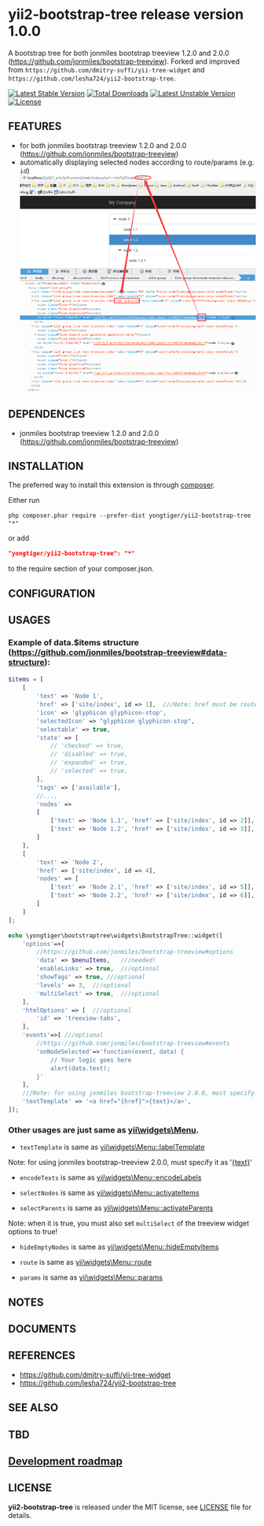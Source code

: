 # yii2-bootstrap-tree release version 1.0.0

A bootstrap tree for both jonmiles bootstrap treeview 1.2.0 and 2.0.0 (https://github.com/jonmiles/bootstrap-treeview).
Forked and improved from `https://github.com/dmitry-suffi/yii-tree-widget` and `https://github.com/lesha724/yii2-bootstrap-tree`.

[![Latest Stable Version](https://poser.pugx.org/yongtiger/yii2-bootstrap-tree/v/stable)](https://packagist.org/packages/yongtiger/yii2-bootstrap-tree)
[![Total Downloads](https://poser.pugx.org/yongtiger/yii2-bootstrap-tree/downloads)](https://packagist.org/packages/yongtiger/yii2-bootstrap-tree) 
[![Latest Unstable Version](https://poser.pugx.org/yongtiger/yii2-bootstrap-tree/v/unstable)](https://packagist.org/packages/yongtiger/yii2-bootstrap-tree)
[![License](https://poser.pugx.org/yongtiger/yii2-bootstrap-tree/license)](https://packagist.org/packages/yongtiger/yii2-bootstrap-tree)


## FEATURES

* for both jonmiles bootstrap treeview 1.2.0 and 2.0.0 (https://github.com/jonmiles/bootstrap-treeview)
* automatically displaying selected nodes according to route/params (e.g. `id`) 
![](docs/demo.png)

## DEPENDENCES

* jonmiles bootstrap treeview 1.2.0 and 2.0.0 (https://github.com/jonmiles/bootstrap-treeview)


## INSTALLATION   

The preferred way to install this extension is through [composer](http://getcomposer.org/download/).

Either run

```
php composer.phar require --prefer-dist yongtiger/yii2-bootstrap-tree "*"
```

or add

```json
"yongtiger/yii2-bootstrap-tree": "*"
```

to the require section of your composer.json.


## CONFIGURATION


## USAGES

### Example of data.$items structure (https://github.com/jonmiles/bootstrap-treeview#data-structure):

```php
$items = [
    [
        'text' => 'Node 1',
        'href' => ['site/index', id => 1],  ///Note: href must be route array!
        'icon' => 'glyphicon glyphicon-stop',
        'selectedIcon' => "glyphicon glyphicon-stop",
        'selectable' => true,
        'state' => [
            // 'checked' => true,
            // 'disabled' => true,
            // 'expanded' => true,
            // 'selected' => true,
        ],
        'tags' => ['available'],
        //...,
        'nodes' =>
        [
            ['text' => 'Node 1.1', 'href' => ['site/index', id => 2]],
            ['text' => 'Node 1.2', 'href' => ['site/index', id => 3]],
        ]
    ],
    [
        'text' => 'Node 2',
        'href' => ['site/index', id => 4],
        'nodes' => [
            ['text' => 'Node 2.1', 'href' => ['site/index', id => 5]],
            ['text' => 'Node 2.2', 'href' => ['site/index', id => 6]],
        ]
    ]
];
```

```php
echo \yongtiger\bootstraptree\widgets\BootstrapTree::widget([
    'options'=>[
        //https://github.com/jonmiles/bootstrap-treeview#options
        'data' => $menuItems,   ///needed!
        'enableLinks' => true,  ///optional
        'showTags' => true, ///optional
        'levels' => 3,  ///optional
        'multiSelect' => true,  ///optional
    ],
    'htmlOptions' => [  ///optional
        'id' => 'treeview-tabs',
    ],
    'events'=>[	///optional
        //https://github.com/jonmiles/bootstrap-treeview#events
        'onNodeSelected'=>'function(event, data) {
            // Your logic goes here
            alert(data.text);
        }'
    ],
    ///Note: for using jonmiles bootstrap-treeview 2.0.0, must specify it as '<a href="{href}">{text}</a>'
    'textTemplate' => '<a href="{href}">{text}</a>',
]);
```


### Other usages are just same as [yii\widgets\Menu](http://www.yiiframework.com/doc-2.0/yii-widgets-menu.html).

- `textTemplate` is same as [yii\widgets\Menu::labelTemplate](http://www.yiiframework.com/doc-2.0/yii-widgets-menu.html#$labelTemplate-detail)

Note: for using jonmiles bootstrap-treeview 2.0.0, must specify it as '<a href="{href}">{text}</a>'

- `encodeTexts` is same as [yii\widgets\Menu::encodeLabels](http://www.yiiframework.com/doc-2.0/yii-widgets-menu.html#$encodeLabels-detail)

- `selectNodes` is same as [yii\widgets\Menu::activateItems](http://www.yiiframework.com/doc-2.0/yii-widgets-menu.html#$activateItems-detail)

- `selectParents` is same as [yii\widgets\Menu::activateParents](http://www.yiiframework.com/doc-2.0/yii-widgets-menu.html#$activateParents-detail)

Note: when it is true, you must also set `multiSelect` of the treeview widget options to true!

- `hideEmptyNodes` is same as [yii\widgets\Menu::hideEmptyItems](http://www.yiiframework.com/doc-2.0/yii-widgets-menu.html#$hideEmptyItems-detail)

- `route` is same as [yii\widgets\Menu::route](http://www.yiiframework.com/doc-2.0/yii-widgets-menu.html#$route-detail)

- `params` is same as [yii\widgets\Menu::params](http://www.yiiframework.com/doc-2.0/yii-widgets-menu.html#$params-detail)


## NOTES


## DOCUMENTS


## REFERENCES

- https://github.com/dmitry-suffi/yii-tree-widget
- https://github.com/lesha724/yii2-bootstrap-tree


## SEE ALSO


## TBD


## [Development roadmap](docs/development-roadmap.md)


## LICENSE 
**yii2-bootstrap-tree** is released under the MIT license, see [LICENSE](https://opensource.org/licenses/MIT) file for details.
